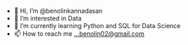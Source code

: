 - 👋 Hi, I’m @benolinkannadasan
- 👀 I’m interested in Data
- 🌱 I’m currently learning Python and SQL for Data Science
- 📫 How to reach me ...benolin02@gmail.com

<!---
benolinkannadasan/benolinkannadasan is a ✨ special ✨ repository because its `README.md` (this file) appears on your GitHub profile.
You can click the Preview link to take a look at your changes.
--->
